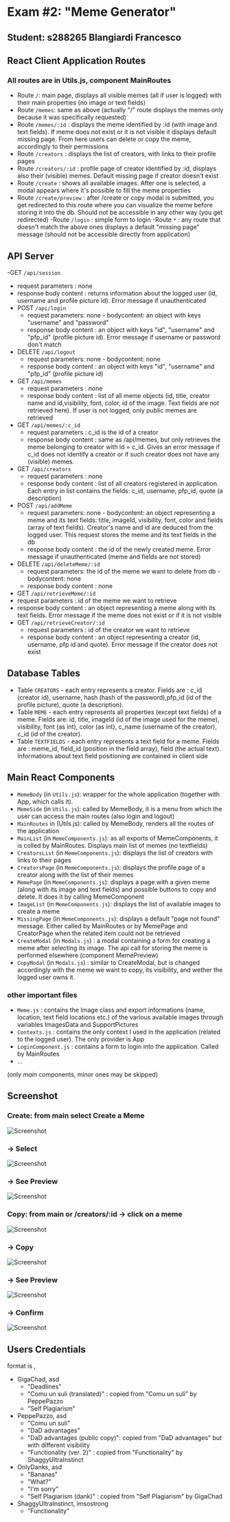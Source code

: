 # Exam #2: "Meme Generator"
## Student: s288265 Blangiardi Francesco 

## React Client Application Routes

### All routes are in Utils.js, component MainRoutes

- Route `/`: main page, displays all visible memes (all if user is logged) with their main properties (no image or text fields)
- Route `/memes`: same as above (actually "/" route displays the memes only because it was specifically requested)
- Route `/memes/:id` : displays the meme identified by :id (with image and text fields). If meme does not exist or it is not visible it displays default missing page. From here users can delete or copy the meme, accordingly to their permissions
- Route `/creators` : displays the list of creators, with links to their profile pages
- Route `/creators/:id` : profile page of creator identified by :id, displays also their (visible) memes. Default missing page if creator doesn't exist
- Route `/create` : shows all available images. After one is selected, a modal appears where it's possible to fill the meme properties
- Route `/create/preview` :  after /create or copy modal is submitted, you get redirected to this route where you can visualize the meme before storing it into the db. Should not be accessible in any other way (you get redirected)
-Route `/login` : simple form to login
-Route `*` : any route that doesn't match the above ones displays a default "missing page" message (should not be accessible  directly from application)

## API Server

-GET `/api/session`
  - request parameters : none
  - response body content : returns information about the logged user (id, username and profile picture id). Error message if unauthenticated
- POST `/api/login`
  - request parameters: none - bodycontent: an object with keys "username" and "password"
  - response body content : an object with keys "id", "username" and "pfp_id" (profile picture id). Error message if username or password don't match
- DELETE `/api/logout`
  - request parameters: none - bodycontent: none
  - response body content : an object with keys "id", "username" and "pfp_id" (profile picture id) 
- GET `/api/memes`
  - request parameters : none
  - response body content : list of all meme objects (id, title, creator name and id,visibility, font, color, id of the image. Text fields are not retrieved here). If user is not logged, only public memes are retrieved 
- GET `/api/memes/:c_id`
  - request parameters : c_id is the id of a creator
  - response body content : same as /api/memes, but only retrieves the meme belonging to creator with id = c_id. Gives an error message if c_id does not identify a creator or if such creator does not have any (visible) memes.
- GET `/api/creators`
  - request parameters : none
  - response body content : list of all creators registered in application. Each entry in list contains the fields: c_id, username, pfp_id, quote (a description) 
- POST `/api/addMeme`
  - request parameters: none - bodycontent: an object representing a meme and its text fields: title, imageId, visibility, font, color and fields (array of text fields). Creator's name and id are deduced from the logged user. This request stores the meme and its text fields in the db
  - response body content : the id of the newly created meme. Error message if unauthenticated (meme and fields are not stored)
- DELETE `/api/deleteMeme/:id`
  - request parameters: the id of the meme we want to delete from db - bodycontent: none
  - response body content : none
 - GET `/api/retrieveMeme/:id`
  - request parameters : id of the meme we want to retrieve
  - response body content : an object representing a meme along with its text fields. Error message if the meme does not exist or if it is not visible
- GET `/api/retrieveCreator/:id`
  - request parameters : id of the creator we want to retrieve
  - response body content : an object representing a creator (id, username, pfp id and quote). Error message if the creator does not exist

## Database Tables

- Table `CREATORS` - each entry represents a creator. Fields are : c_id (creator id), username, hash (hash of the password),pfp_id (id of the profile picture), quote (a description).
- Table `MEME` - each entry represents all properties (except text fields) of a meme. Fields are: id, title, imageId (id of the image used for the meme), visibility, font (as int), color (as int), c_name (username of the creator), c_id (id of the creator).
- Table `TEXTFIELDS` - each entry represents a text field for a meme. Fields are : meme_id, field_id (position in the field array), field (the actual text). Informations about text field positioning are contained in client side

## Main React Components

- `MemeBody` (in `Utils.js`): wrapper for the whole application (together with App, which calls it). 
- `MemeSide` (in `Utils.js`): called by MemeBody, it is a menu from which the user can access the main routes (also login and logout)
- `MainRoutes` in (Utils.js): called by MemeBody, renders all the routes of the application
- `MainList` (in `MemeComponents.js`): as all exports of MemeComponents, it is colled by MainRoutes. Displays main list of memes (no textfields)
- `CreatorsList` (in `MemeComponents.js`): displays the list of creators with links to their pages
- `CreatorsPage` (in `MemeComponents.js`): displays the profile page of a creator along with the list of their memes
- `MemePage` (in `MemeComponents.js`): displays a page with a given meme (along with its image and text fields) and possible buttons to copy and delete. It does it by calling MemeComponent
- `ImageList` (in `MemeComponents.js`): displays the list of available images to create a meme
- `MissingPage` (in `MemeComponents.js`): displays a default "page not found" message. Either called by MainRoutes or by MemePage and CreatorPage when the related item could not be retrieved
- `CreateModal` (in `Modals.js`) : a modal containing a form for creating a meme after selecting its image. The api call for storing the meme is performed elsewhere (component MemePreview)
- `CopyModal` (in `Modals.js`) : similar to CreateModal, but is changed accordingly with the meme we want to copy, its visibility, and wether the logged user owns it.

### other important files
- `Meme.js` : contains the Image class and export informations (name, location, text field locations etc.) of the various available images through variables ImagesData and SupportPictures 
- `Contexts.js` : contains the only context I used in the application (related to the logged user). The only provider is App
- `LoginComponent.js` : contains a form to login into the application. Called by MainRoutes
- ...

(only _main_ components, minor ones may be skipped)

## Screenshot

### Create: from main select Create a Meme
![Screenshot](./screenshots/create1.jpg)

### -> Select
![Screenshot](./screenshots/create2.jpg)

### -> See Preview
![Screenshot](./screenshots/create3.jpg)

### Copy: from main or /creators/:id -> click on a meme
![Screenshot](./screenshots/copy1.jpg)

### -> Copy
![Screenshot](./screenshots/copy2.jpg)

### -> See Preview
![Screenshot](./screenshots/copy3.jpg)

### -> Confirm
![Screenshot](./screenshots/copy4.jpg)



## Users Credentials

format is <username>, <password>

- GigaChad, asd
  - "Deadlines"
  - "Comu un suli (translated)" : copied from "Comu un suli" by PeppePazzo
  - "Self Plagiarism"
- PeppePazzo, asd
  - "Comu un suli"
  - "DaD advantages"
  - "DaD advantages (public copy)": copied from "DaD advantages" but with different visibility
  - "Functionality (ver. 2)" : copied from "Functionality" by ShaggyUltraInstinct
- OnlyDanks, asd
  - "Bananas"
  - "What?"
  - "I'm sorry"
  - "Self Plagiarism (dank)" : copied from "Self Plagiarism" by GigaChad
- ShaggyUltraInstinct, imsostrong
  - "Functionality"
